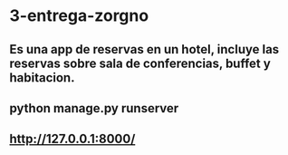 # 3-entrega-zorgno

## Es una app de reservas en un hotel, incluye las reservas sobre sala de conferencias, buffet y habitacion.


## python manage.py runserver ##

## http://127.0.0.1:8000/ ##

